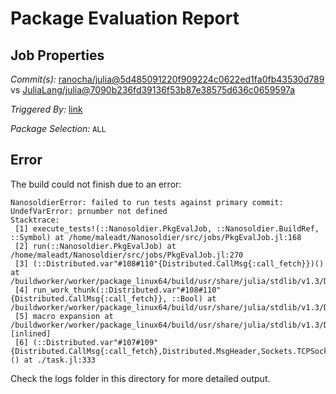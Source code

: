 # Package Evaluation Report

## Job Properties

*Commit(s):* [ranocha/julia@5d485091220f909224c0622ed1fa0fb43530d789](https://github.com/ranocha/julia/commit/5d485091220f909224c0622ed1fa0fb43530d789) vs [JuliaLang/julia@7090b236fd39136f53b87e38575d636c0659597a](https://github.com/JuliaLang/julia/commit/7090b236fd39136f53b87e38575d636c0659597a)

*Triggered By:* [link](https://github.com/JuliaLang/julia/pull/28666#issuecomment-565164721)

*Package Selection:* `ALL`

## Error

The build could not finish due to an error:

```
NanosoldierError: failed to run tests against primary commit: UndefVarError: prnumber not defined
Stacktrace:
 [1] execute_tests!(::Nanosoldier.PkgEvalJob, ::Nanosoldier.BuildRef, ::Symbol) at /home/maleadt/Nanosoldier/src/jobs/PkgEvalJob.jl:168
 [2] run(::Nanosoldier.PkgEvalJob) at /home/maleadt/Nanosoldier/src/jobs/PkgEvalJob.jl:270
 [3] (::Distributed.var"#108#110"{Distributed.CallMsg{:call_fetch}})() at /buildworker/worker/package_linux64/build/usr/share/julia/stdlib/v1.3/Distributed/src/process_messages.jl:294
 [4] run_work_thunk(::Distributed.var"#108#110"{Distributed.CallMsg{:call_fetch}}, ::Bool) at /buildworker/worker/package_linux64/build/usr/share/julia/stdlib/v1.3/Distributed/src/process_messages.jl:79
 [5] macro expansion at /buildworker/worker/package_linux64/build/usr/share/julia/stdlib/v1.3/Distributed/src/process_messages.jl:294 [inlined]
 [6] (::Distributed.var"#107#109"{Distributed.CallMsg{:call_fetch},Distributed.MsgHeader,Sockets.TCPSocket})() at ./task.jl:333
```

Check the logs folder in this directory for more detailed output.

